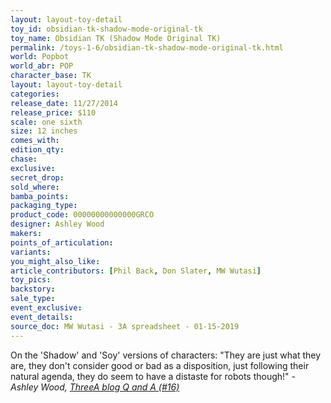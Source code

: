 ```yaml
---
layout: layout-toy-detail 
toy_id: obsidian-tk-shadow-mode-original-tk
toy_name: Obsidian TK (Shadow Mode Original TK)
permalink: /toys-1-6/obsidian-tk-shadow-mode-original-tk.html
world: Popbot
world_abr: POP
character_base: TK
layout: layout-toy-detail
categories: 
release_date: 11/27/2014
release_price: $110 
scale: one sixth
size: 12 inches
comes_with: 
edition_qty: 
chase: 
exclusive: 
secret_drop: 
sold_where: 
bamba_points: 
packaging_type: 
product_code: 00000000000000GRCO
designer: Ashley Wood
makers: 
points_of_articulation: 
variants: 
you_might_also_like: 
article_contributors: [Phil Back, Don Slater, MW Wutasi]
toy_pics: 
backstory: 
sale_type: 
event_exclusive: 
event_details: 
source_doc: MW Wutasi - 3A spreadsheet - 01-15-2019
---
```

On the 'Shadow' and 'Soy' versions of characters:
"They are just what they are, they don't consider good or bad as a disposition, just following their natural agenda, they do seem to have a distaste for robots though!"
<cite>- Ashley Wood, <a href="http://worldof3alegion.forumotion.com/t287-qa-sessions-with-ashley-wood" target="_blank">ThreeA blog Q and A (#16)</a></cite>